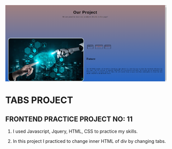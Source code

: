 ![example](tabsProject.png)

# TABS PROJECT

## FRONTEND PRACTICE PROJECT NO: 11

1. I used Javascript, Jquery, HTML, CSS to practice my skills.

2. In this project I practiced to change inner HTML of div by changing tabs.
